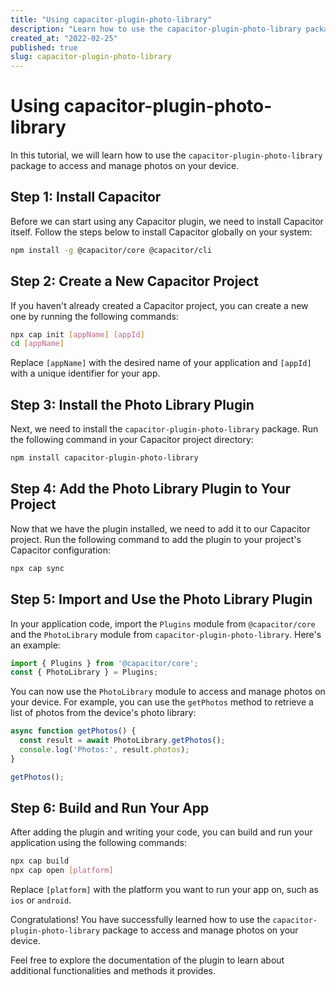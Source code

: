 ```yaml
---
title: "Using capacitor-plugin-photo-library"
description: "Learn how to use the capacitor-plugin-photo-library package to access and manage photos on your device."
created_at: "2022-02-25"
published: true
slug: capacitor-plugin-photo-library
---
```


# Using capacitor-plugin-photo-library

In this tutorial, we will learn how to use the `capacitor-plugin-photo-library` package to access and manage photos on your device.

## Step 1: Install Capacitor

Before we can start using any Capacitor plugin, we need to install Capacitor itself. Follow the steps below to install Capacitor globally on your system:

```bash
npm install -g @capacitor/core @capacitor/cli
```

## Step 2: Create a New Capacitor Project

If you haven't already created a Capacitor project, you can create a new one by running the following commands:

```bash
npx cap init [appName] [appId]
cd [appName]
```

Replace `[appName]` with the desired name of your application and `[appId]` with a unique identifier for your app.

## Step 3: Install the Photo Library Plugin

Next, we need to install the `capacitor-plugin-photo-library` package. Run the following command in your Capacitor project directory:

```bash
npm install capacitor-plugin-photo-library
```

## Step 4: Add the Photo Library Plugin to Your Project

Now that we have the plugin installed, we need to add it to our Capacitor project. Run the following command to add the plugin to your project's Capacitor configuration:

```bash
npx cap sync
```

## Step 5: Import and Use the Photo Library Plugin

In your application code, import the `Plugins` module from `@capacitor/core` and the `PhotoLibrary` module from `capacitor-plugin-photo-library`. Here's an example:

```typescript
import { Plugins } from '@capacitor/core';
const { PhotoLibrary } = Plugins;
```

You can now use the `PhotoLibrary` module to access and manage photos on your device. For example, you can use the `getPhotos` method to retrieve a list of photos from the device's photo library:

```typescript
async function getPhotos() {
  const result = await PhotoLibrary.getPhotos();
  console.log('Photos:', result.photos);
}

getPhotos();
```

## Step 6: Build and Run Your App

After adding the plugin and writing your code, you can build and run your application using the following commands:

```bash
npx cap build
npx cap open [platform]
```

Replace `[platform]` with the platform you want to run your app on, such as `ios` or `android`.

Congratulations! You have successfully learned how to use the `capacitor-plugin-photo-library` package to access and manage photos on your device.

Feel free to explore the documentation of the plugin to learn about additional functionalities and methods it provides.